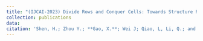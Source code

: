 ```yaml
---
title: "(IJCAI-2023) Divide Rows and Conquer Cells: Towards Structure Recognition for Large Tables"
collection: publications
data: 
citation: 'Shen, H.; Zhou Y.; **Gao, X.**; Wei J; Qiao, L, Li, Q.; and Cheng, Z. 2023. Divide Rows and Conquer Cells: Towards Structure Recognition for Large Tables. In Proceedings of the 32nd International Joint Conference on Artificial Intelligence, IJCAI-23.'
---
```

